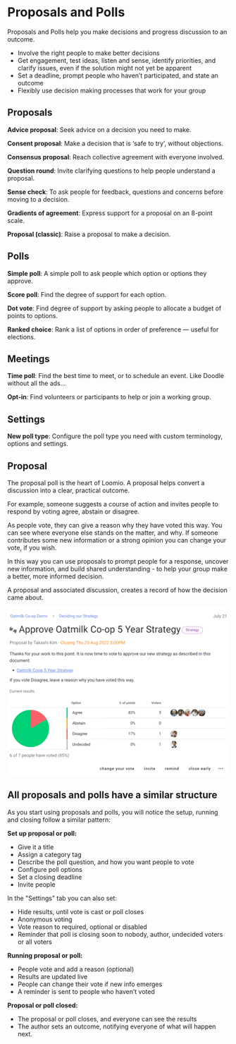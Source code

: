 # Proposals and Polls

Proposals and Polls help you make decisions and progress discussion to an outcome.

- Involve the right people to make better decisions 
- Get engagement, test ideas, listen and sense, identify priorities, and clarify issues, even if the solution might not yet be apparent 
- Set a deadline, prompt people who haven’t participated, and state an outcome
- Flexibly use decision making processes that work for your group

## Proposals

**Advice proposal**: Seek advice on a decision you need to make.

**Consent proposal**: Make a decision that is ‘safe to try’, without objections.

**Consensus proposal**: Reach collective agreement with everyone involved.

**Question round**: Invite clarifying questions to help people understand a proposal.

**Sense check**: To ask people for feedback, questions and concerns before moving to a decision.

**Gradients of agreement**: Express support for a proposal on an 8-point scale.

**Proposal (classic)**: Raise a proposal to make a decision.

## Polls

**Simple poll**: A simple poll to ask people which option or options they approve.

**Score poll**: Find the degree of support for each option.

**Dot vote**: Find degree of support by asking people to allocate a budget of points to options. 

**Ranked choice**: Rank a list of options in order of preference — useful for elections.

## Meetings

**Time poll**: Find the best time to meet, or to schedule an event. Like Doodle without all the ads…  

**Opt-in**: Find volunteers or participants to help or join a working group.

## Settings

**New poll type**: Configure the poll type you need with custom terminology, options and settings.

## Proposal

The proposal poll is the heart of Loomio. A proposal helps convert a discussion into a clear, practical outcome. 

For example, someone suggests a course of action and invites people to respond by voting agree, abstain or disagree. 

As people vote, they can give a reason why they have voted this way. You can see where everyone else stands on the matter, and why. If someone contributes some new information or a strong opinion you can change your vote, if you wish.

In this way you can use proposals to prompt people for a response, uncover new information, and build shared understanding - to help your group make a better, more informed decision.

A proposal and associated discussion, creates a record of how the decision came about.

![](proposal_example.png)

## All proposals and polls have a similar structure

As you start using proposals and polls, you will notice the setup, running and closing follow a similar pattern:

**Set up proposal or poll:**
- Give it a title
- Assign a category tag
- Describe the poll question, and how you want people to vote
- Configure poll options
- Set a closing deadline 
- Invite people

In the "Settings" tab you can also set:
- Hide results, until vote is cast or poll closes
- Anonymous voting
- Vote reason to required, optional or disabled
- Reminder that poll is closing soon to nobody, author, undecided voters or all voters

**Running proposal or poll:**
- People vote and add a reason (optional) 
- Results are updated live
- People can change their vote if new info emerges
- A reminder is sent to people who haven’t voted 

**Proposal or poll closed:**
- The proposal or poll closes, and everyone can see the results
- The author sets an outcome, notifying everyone of what will happen next.
